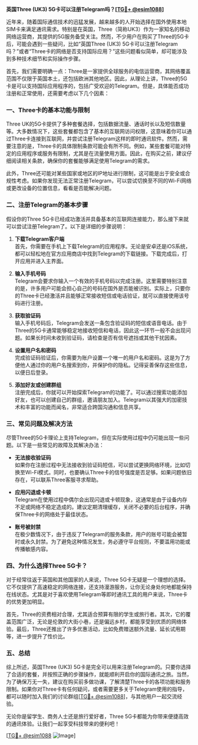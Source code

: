 **英国Three (UK3) 5G卡可以注册Telegram吗？[[TG💪+ @esim1088](https://t.me/s/esim1088)]**

近年来，随着国际通信技术的迅猛发展，越来越多的人开始选择在国外使用本地SIM卡来满足通讯需求。特别是在英国，Three（简称UK3）作为一家知名的移动网络运营商，其提供的5G服务备受关注。然而，不少用户在购买了Three的5G卡后，可能会遇到一些疑问，比如“英国Three (UK3) 5G卡可以注册Telegram吗？”或者“Three卡的网络是否支持国际应用？”这些问题看似简单，却可能涉及到多种技术细节和实际操作步骤。

首先，我们需要明确一点：Three是一家提供全球服务的电信运营商，其网络覆盖范围不仅限于英国本土，还包括欧洲其他地区。因此，从理论上讲，Three的5G卡是可以支持国际应用程序的，包括广受欢迎的Telegram。但是，具体能否成功注册和正常使用，还需要考虑以下几个因素：

### **一、Three卡的基本功能与限制**

Three UK的5G卡提供了多种套餐选择，包括数据流量、通话时长以及短信数量等。大多数情况下，这些套餐都包含了基本的互联网访问权限，这意味着你可以通过Three卡连接到互联网，并尝试注册Telegram这样的即时通讯软件。然而，需要注意的是，Three卡的具体限制条款可能会有所不同。例如，某些套餐可能对特定的应用程序或服务有限制，尤其是在流量使用方面。因此，在购买之前，建议仔细阅读相关条款，确保你的套餐能够满足使用Telegram的需求。

此外，Three还可能对某些国家或地区的IP地址进行限制，这可能是出于安全或合规性考虑。如果你发现无法正常注册Telegram，可以尝试切换至不同的Wi-Fi网络或更改设备的位置信息，看看是否能解决问题。

### **二、注册Telegram的基本步骤**

假设你的Three 5G卡已经成功激活并具备基本的互联网连接能力，那么接下来就可以尝试注册Telegram了。以下是详细的步骤说明：

1. **下载Telegram客户端**  
   首先，你需要在手机上下载Telegram的应用程序。无论是安卓还是iOS系统，都可以轻松地在官方应用商店中找到Telegram的下载链接。下载完成后，打开应用并进入主界面。

2. **输入手机号码**  
   Telegram会要求你输入一个有效的手机号码以完成注册。这里需要特别注意的是，许多用户可能会担心自己的号码在国外是否能被识别。实际上，只要你的Three卡已经激活并且能够正常接收短信或电话验证，就可以直接使用该号码进行注册。

3. **获取验证码**  
   输入手机号码后，Telegram会发送一条包含验证码的短信或语音电话。由于Three的5G卡通常能够稳定地接收短信和电话，因此这一环节一般不会出现问题。如果长时间未收到验证码，请检查是否有信号遮挡或其他干扰因素。

4. **设置用户名和密码**  
   完成验证码验证后，你需要为账户设置一个唯一的用户名和密码。这是为了方便他人通过你的用户名搜索到你，并保护你的隐私。记得妥善保存这些信息，以便日后登录。

5. **添加好友或创建群组**  
   注册完成后，你就可以开始探索Telegram的功能了。可以通过搜索功能添加好友，也可以创建自己的群组，邀请朋友加入。Telegram以其强大的加密技术和丰富的功能而闻名，非常适合跨国沟通和信息共享。

### **三、常见问题及解决方法**

尽管Three的5G卡理论上支持Telegram，但在实际使用过程中仍可能出现一些问题。以下是一些常见的故障及其解决办法：

- **无法接收验证码**  
  如果你在注册过程中无法接收到验证码短信，可以尝试更换网络环境，比如切换至Wi-Fi模式。同时，也要确认Three卡的信号强度是否足够。如果问题依旧存在，可以联系Three客服寻求帮助。

- **应用闪退或卡顿**  
  Telegram在使用过程中偶尔会出现闪退或卡顿现象，这通常是由于设备内存不足或网络不稳定造成的。建议定期清理缓存，关闭不必要的后台程序，并确保Three卡的网络处于最佳状态。

- **账号被封禁**  
  在极少数情况下，由于违反了Telegram的服务条款，用户的账号可能会被暂时或永久封禁。为了避免这种情况发生，务必遵守平台规则，不要滥用功能或传播敏感内容。

### **四、为什么选择Three 5G卡？**

对于经常往返于英国和其他国家的人来说，Three 5G卡无疑是一个理想的选择。它不仅提供了高速稳定的网络连接，还支持漫游服务，让你无论身处何地都能保持在线状态。尤其是对于喜欢使用Telegram等即时通讯工具的用户来说，Three卡的优势更加明显。

首先，Three的资费相对合理，尤其适合预算有限的学生或旅行者。其次，它的覆盖范围广泛，无论是伦敦的大街小巷，还是偏远乡村，都能享受到优质的网络体验。最后，Three还推出了许多优惠活动，比如免费赠送额外流量、延长试用期等，进一步提升了性价比。

### **五、总结**

综上所述，英国Three (UK3) 5G卡是完全可以用来注册Telegram的。只要你选择了合适的套餐，并按照正确的步骤操作，就能顺利开启你的国际通讯之旅。当然，为了确保万无一失，建议在购买前多做功课，了解清楚Three卡的各项功能和服务限制。如果你对Three卡有任何疑问，或者需要更多关于Telegram使用的指导，都可以随时加入我们的讨论群组[[TG💪+ @esim1088](https://t.me/s/esim1088)]，与其他用户一起交流经验。

无论你是留学生、商务人士还是旅行爱好者，Three 5G卡都能为你带来便捷高效的通讯体验。让我们一起享受科技带来的便利吧！  

[[TG💪+ @esim1088](https://t.me/s/esim1088) ![Image](https://i.postimg.cc/4NQfJmqS/Snipaste-2025-05-13-00-14-12.png)]